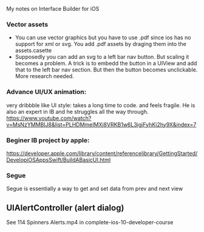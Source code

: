 My notes on Interface Builder for iOS <!--more-->

### Vector assets
- You can use vector graphics but you have to use .pdf since ios has no support for xml or svg. You add .pdf assets by draging them into the assets.casette
- Supposedly you can add an svg to a left bar nav button. But scaling it becomes a problem. A trick is to embedd the button in a UIView and add that to the left bar nav section. But then the button becomes unclickable. More research needed.

### Advance UI/UX animation:
very dribbble like UI style: takes a long time to code. and feels fragile. He is also an expert in IB and he struggles all the way through.
https://www.youtube.com/watch?v=MsNzYMMBIJ8&list=PLHDMmeIMXj8VRKB1w6L3igjFyhKi2hy9X&index=7

### Beginer IB project by apple:
https://developer.apple.com/library/content/referencelibrary/GettingStarted/DevelopiOSAppsSwift/BuildABasicUI.html

### Segue
Segue is essentially a way to get and set data from prev and next view 

## UIAlertController (alert dialog)
See 114 Spinners  Alerts.mp4 in complete-ios-10-developer-course